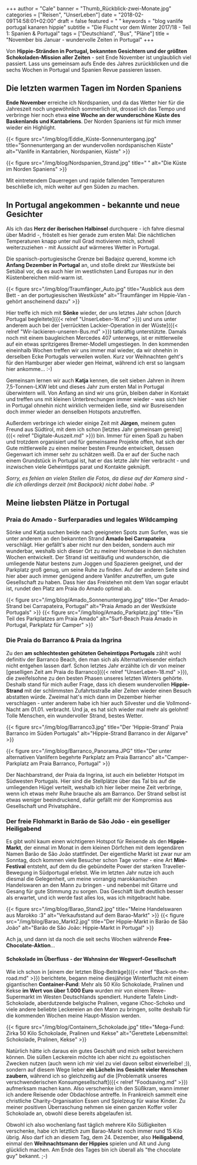 +++
author = "Cale"
banner = "Thumb_Rückblick-zwei-Monate.jpg"
categories = ["Reisen", "UnserLeben"]
date = "2018-02-09T14:58:01+02:00"
draft = false
featured = " "
keywords = "blog vanlife portugal kanaren hippie"
subtitle = "Die Flucht vor dem Winter 2017/18 - Teil 1: Spanien & Portugal"
tags = ["Deutschland", "Bus", "Pläne"]
title = "November bis Januar - wundervolle Zeiten in Portugal"
+++

Von **Hippie-Stränden in Portugal, bekannten Gesichtern und der größten Schokoladen-Mission aller Zeiten** - seit Ende November ist unglaublich viel passiert. Lass uns gemeinsam aufs Ende des Jahres zurückblicken und die sechs Wochen in Portugal und Spanien Revue passieren lassen. <!--more-->
## Die letzten warmen Tagen im Norden Spaniens

**Ende November** erreiche ich Nordspanien, und da das Wetter hier für die Jahreszeit noch ungewöhnlich sommerlich ist, drossel ich das Tempo und verbringe hier noch etwa **eine Woche an der wunderschöne Küste des Baskenlands und Kantabriens**. Der Norden Spaniens ist für mich immer wieder ein Highlight.

{{< figure src="/img/blog/Eddie_Küste-Sonnenuntergang.jpg" title="Sonnenuntergang an der wundervollen nordspanischen Küste" alt="Vanlife in Kantabrien, Nordspanien, Küste" >}}

{{< figure src="/img/blog/Nordspanien_Strand.jpg" title=" " alt="Die Küste im Norden Spaniens" >}}


Mit eintretendem Dauerregen und rapide fallenden Temperaturen beschließe ich, mich weiter auf gen Süden zu machen.

## In Portugal angekommen - bekannte und neue Gesichter

Als ich das **Herz der iberischen Halbinsel** durchquere - ich fahre diesmal über Madrid -, fröstelt es hier gerade zum ersten Mal: Die nächtlichen Temperaturen knapp unter null Grad motivieren mich, schnell weiterzuziehen - mit Aussicht auf wärmeres Wetter in Portugal.

Die spanisch-portugiesische Grenze bei Badajoz querend, komme ich **Anfang Dezember in Portugal** an, und stoße direkt zur Westküste bei Setúbal vor, da es auch hier im westlichsten Land Europas nur in den Küstenbereichen mild-warm ist. 

{{< figure src="/img/blog/Traumfänger_Auto.jpg" title="Ausblick aus dem Bett - an der portugiesischen Westküste" alt="Traumfänger im Hippie-Van - gehört anscheinend dazu" >}}

Hier treffe ich mich mit **Sönke** wieder, der uns letztes Jahr schon [durch Portugal begleitete]({{< relref "UnserLeben-16.md" >}}) und uns unter anderem auch bei der [verrückten Lackier-Operation in der Wüste]({{< relref "Wir-lackieren-unseren-Bus.md" >}}) tatkräftig unterstützte. Damals noch mit einem baugleichen Mercedes 407 unterwegs, ist er mittlerweile auf ein etwas spritzigeres Bremer-Modell umgestiegen. In den kommenden eineinhalb Wochen treffen wir uns immer mal wieder, da wir ohnehin in derselben Ecke Portugals verweilen wollen. Kurz vor Weihnachten geht's für den Hamburger aber wieder gen Heimat, während ich erst so langsam hier ankomme... :-)

Gemeinsam lernen wir auch **Katja** kennen, die seit sieben Jahren in ihrem 7,5-Tonnen-LKW lebt und dieses Jahr zum ersten Mal in Portugal überwintern will. Von Anfang an sind wir uns grün, bleiben daher in Kontakt und treffen uns mit kleinen Unterbrechungen immer wieder - was sich hier in Portugal ohnehin nicht wirklich vermeiden ließe, sind wir Busreisenden doch immer wieder an denselben Hotspots anzutreffen.

Außerdem verbringe ich wieder einige Zeit mit **Jürgen**, meinem guten Freund aus Südtirol, mit dem ich schon [letztes Jahr gemeinsam gereist]({{< relref "Digitale-Auszeit.md" >}}) bin. Immer für einen Spaß zu haben und trotzdem organisiert und für gemeinsame Projekte offen, hat sich der Gute mittlerweile zu einen meiner besten Freunde entwickelt, dessen Gegenwart ich immer sehr zu schätzen weiß. Da er auf der Suche nach einem Grundstück in Portugal ist, hat er das letzte Jahr hier verbracht - und inzwischen viele Geheimtipps parat und Kontakte geknüpft.

*Sorry, es fehlen an vielen Stellen die Fotos, da diese auf der Kamera sind - die ich allerdings derzeit (mit Backpack) nicht dabei habe. :P*

## Meine liebsten Plätze in Portugal

### Praia do Amado - Surferparadies und legales Wildcamping

Sönke und Katja suchen beide nach geeigneten Spots zum Surfen, was sie unter anderem an den bekannten Strand **Amado bei Carrapateira** verschlägt. Hier gefällt's aber nicht nur den beiden, sondern auch mir wunderbar, weshalb sich dieser Ort zu meiner Homebase in den nächsten Wochen entwickelt. Der Strand ist weitläufig und wunderschön, die umliegende Natur bestens zum Joggen und Spazieren geeignet, und der Parkplatz groß genug, um seine Ruhe zu finden. Auf der anderen Seite sind hier aber auch immer genügend andere Vanlifer anzutreffen, um gute Gesellschaft zu haben. Dass hier das Freistehen mit dem Van sogar erlaubt ist, rundet den Platz am Praia do Amado optimal ab.

{{< figure src="/img/blog/Amado_Sonnenuntergang.jpg" title="Der Amado-Strand bei Carrapateira, Portugal" alt="Praia Amado an der Westküste Portugals" >}}
{{< figure src="/img/blog/Amado_Parkplatz.jpg" title="Ein Teil des Parkplatzes am Praia Amado" alt="Surf-Beach Praia Amado in Portugal, Parkplatz für Camper" >}}


### Die Praia do Barranco & Praia da Ingrina

Zu den **am schlechtesten gehüteten Geheimtipps Portugals** zählt wohl definitiv der Barranco Beach, den man sich als Alternativreisender einfach nicht entgehen lassen darf. Schon letztes Jahr erzählte ich dir von meiner [geselligen Zeit am Praia do Barranco]({{< relref "UnserLeben-18.md" >}}), die zweifelsohne zu den besten Phasen unseres letzten Winters gehörte. Deshalb stand für mich außer Frage, dass ich diesem wundervollen **Hippie-Strand** mit der schlimmsten Zufahrtsstraße aller Zeiten wieder einen Besuch abstatten würde. Zweimal hat's mich dann im Dezember hierher verschlagen - unter anderem habe ich hier auch Silvester und die Vollmond-Nacht am 01.01. verbracht. Und ja, es hat sich wieder mal mehr als gelohnt! Tolle Menschen, ein wundervoller Strand, bestes Wetter.

{{< figure src="/img/blog/Barranco3.jpg" title="Der 'Hippie-Strand' Praia Barranco im Süden Portugals" alt="Hippie-Strand Barranco in der Algarve" >}}

{{< figure src="/img/blog/Barranco_Panorama.JPG" title="Der unter alternativen Vanlifern begehrte Parkplatz am Praia Barranco" alt="Camper-Parkplatz am Praia Barranco, Portugal" >}}


Der Nachbarstrand, der Praia da Ingrina, ist auch ein beliebter Hotspot im Südwesten Portugals. Hier sind die Stellplätze über das Tal bis auf die umliegenden Hügel verteilt, weshalb ich hier lieber meine Zeit verbringe, wenn ich etwas mehr Ruhe brauche als am Barranco. Der Strand selbst ist etwas weniger beeindruckend, dafür gefällt mir der Kompromiss aus Gesellschaft und Privatsphäre..

### Der freie Flohmarkt in Barão de São João - ein geselliger Heiligabend

Es gibt wohl kaum einen wichtigeren Hotspot für Reisende als den **Hippie-Markt**, der einmal im Monat in dem kleinen Dörfchen mit dem legendären Namen Barão de São João stattfindet. Der eigentliche Markt ist zwar nur am Sonntag, doch kommen viele Besucher schon Tage vorher - eine Art **Mini-Festival** entsteht, auf dem du die gebündelte Power der starken Traveller-Bewegung in Südportugal erlebst. 
Wie im letzten Jahr nutze ich auch diesmal die Gelegenheit, um meine vorrangig marokkanischen Handelswaren an den Mann zu bringen - und nebenbei mit Gitarre und Gesang für gute Stimmung zu sorgen. Das Geschäft läuft deutlich besser als erwartet, und ich werde fast alles los, was ich mitgebracht habe.

{{< figure src="/img/blog/Barao_Stand2.jpg" title="Meine Handelswaren aus Marokko :3" alt="Verkaufsstand auf dem Barao-Markt" >}}
{{< figure src="/img/blog/Barao_Markt2.jpg" title="Der Hippie-Markt in Barão de São João" alt="Barão de São João: Hippie-Markt in Portugal" >}}


Ach ja, und dann ist da noch die seit sechs Wochen währende **Free-Chocolate-Aktion**...

#### Schokolade im Überfluss - der Wahnsinn der Wegwerf-Gesellschaft

Wie ich schon in [einem der letzten Blog-Beiträge]({{< relref "Back-on-the-road.md" >}}) berichtete, begann meine diesjährige Winterflucht mit einem gigantischen **Container-Fund**: Mehr als 50 Kilo Schokolade, Pralinen und Kekse **im Wert von über 1.000 Euro** wurden mir von einem Rewe-Supermarkt im Westen Deutschlands spendiert. Hunderte Tafeln Lindt-Schokolade, aberdutzende belgische Pralinen, vegane iChoc-Schoko und viele andere beliebte Leckereien an den Mann zu bringen, sollte deshalb für die kommenden Wochen meine Haupt-Mission werden.

{{< figure src="/img/blog/Containern_Schokolade.jpg" title="Mega-Fund: Zirka 50 Kilo Schokolade, Pralinen und Kekse" alt="Gerettete Lebensmittel: Schokolade, Pralinen, Kekse" >}}

Natürlich hätte ich daraus ein gutes Geschäft und mich selbst bereichern können. Die süßen Leckerein möchte ich aber nicht zu egoistischen Zwecken nutzen (auch wenn ich mir viel zu viel davon selbst einverleibe! ;)), sondern auf diesem Wege lieber **ein Lächeln ins Gesicht vieler Menschen zaubern**, während ich so gleichzeitig auf die [Problematik unseres verschwenderischen Konsumgesellschaft]({{< relref "Foodsaving.md" >}}) aufmerksam machen kann. Also verschenke ich den Süßkram, wann immer ich andere Reisende oder Obdachlose antreffe. In Frankreich sammelt eine christliche Charity-Organisation Essen und Spielzeug für waise Kinder. Zu meiner positiven Überraschung nehmen sie einen ganzen Koffer voller Schokolade an, obwohl diese bereits abgelaufen ist.

Obwohl ich also wochenlang fast täglich mehrere Kilo Süßigkeiten verschenke, habe ich letztlich zum Barao-Markt noch immer rund 15 Kilo übrig. Also darf ich an diesem Tag, dem 24. Dezember, also **Heiligabend**, einmal den **Weihnachtsmann der Hippies** spielen und Alt und Jung glücklich machen. Am Ende des Tages bin ich überall als "the chocolate guy" bekannt. ;-)

